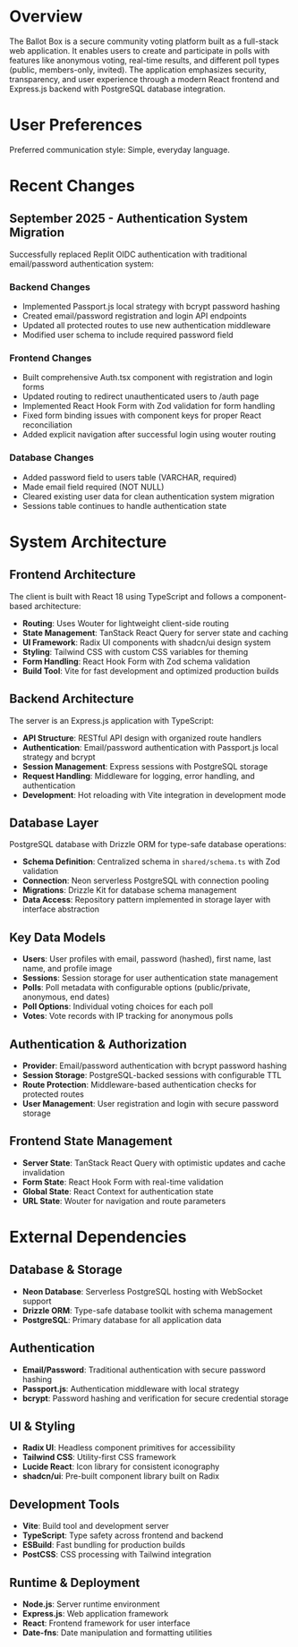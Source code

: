 # Overview

The Ballot Box is a secure community voting platform built as a full-stack web application. It enables users to create and participate in polls with features like anonymous voting, real-time results, and different poll types (public, members-only, invited). The application emphasizes security, transparency, and user experience through a modern React frontend and Express.js backend with PostgreSQL database integration.

# User Preferences

Preferred communication style: Simple, everyday language.

# Recent Changes

## September 2025 - Authentication System Migration
Successfully replaced Replit OIDC authentication with traditional email/password authentication system:

### Backend Changes
- Implemented Passport.js local strategy with bcrypt password hashing  
- Created email/password registration and login API endpoints
- Updated all protected routes to use new authentication middleware
- Modified user schema to include required password field

### Frontend Changes  
- Built comprehensive Auth.tsx component with registration and login forms
- Updated routing to redirect unauthenticated users to /auth page
- Implemented React Hook Form with Zod validation for form handling
- Fixed form binding issues with component keys for proper React reconciliation
- Added explicit navigation after successful login using wouter routing

### Database Changes
- Added password field to users table (VARCHAR, required)
- Made email field required (NOT NULL) 
- Cleared existing user data for clean authentication system migration
- Sessions table continues to handle authentication state

# System Architecture

## Frontend Architecture
The client is built with React 18 using TypeScript and follows a component-based architecture:
- **Routing**: Uses Wouter for lightweight client-side routing
- **State Management**: TanStack React Query for server state and caching
- **UI Framework**: Radix UI components with shadcn/ui design system
- **Styling**: Tailwind CSS with custom CSS variables for theming
- **Form Handling**: React Hook Form with Zod schema validation
- **Build Tool**: Vite for fast development and optimized production builds

## Backend Architecture
The server is an Express.js application with TypeScript:
- **API Structure**: RESTful API design with organized route handlers
- **Authentication**: Email/password authentication with Passport.js local strategy and bcrypt
- **Session Management**: Express sessions with PostgreSQL storage
- **Request Handling**: Middleware for logging, error handling, and authentication
- **Development**: Hot reloading with Vite integration in development mode

## Database Layer
PostgreSQL database with Drizzle ORM for type-safe database operations:
- **Schema Definition**: Centralized schema in `shared/schema.ts` with Zod validation
- **Connection**: Neon serverless PostgreSQL with connection pooling
- **Migrations**: Drizzle Kit for database schema management
- **Data Access**: Repository pattern implemented in storage layer with interface abstraction

## Key Data Models
- **Users**: User profiles with email, password (hashed), first name, last name, and profile image
- **Sessions**: Session storage for user authentication state management
- **Polls**: Poll metadata with configurable options (public/private, anonymous, end dates) 
- **Poll Options**: Individual voting choices for each poll
- **Votes**: Vote records with IP tracking for anonymous polls

## Authentication & Authorization  
- **Provider**: Email/password authentication with bcrypt password hashing
- **Session Storage**: PostgreSQL-backed sessions with configurable TTL
- **Route Protection**: Middleware-based authentication checks for protected routes
- **User Management**: User registration and login with secure password storage

## Frontend State Management
- **Server State**: TanStack React Query with optimistic updates and cache invalidation
- **Form State**: React Hook Form with real-time validation
- **Global State**: React Context for authentication state
- **URL State**: Wouter for navigation and route parameters

# External Dependencies

## Database & Storage
- **Neon Database**: Serverless PostgreSQL hosting with WebSocket support
- **Drizzle ORM**: Type-safe database toolkit with schema management
- **PostgreSQL**: Primary database for all application data

## Authentication
- **Email/Password**: Traditional authentication with secure password hashing
- **Passport.js**: Authentication middleware with local strategy
- **bcrypt**: Password hashing and verification for secure credential storage

## UI & Styling
- **Radix UI**: Headless component primitives for accessibility
- **Tailwind CSS**: Utility-first CSS framework
- **Lucide React**: Icon library for consistent iconography
- **shadcn/ui**: Pre-built component library built on Radix

## Development Tools
- **Vite**: Build tool and development server
- **TypeScript**: Type safety across frontend and backend
- **ESBuild**: Fast bundling for production builds
- **PostCSS**: CSS processing with Tailwind integration

## Runtime & Deployment
- **Node.js**: Server runtime environment
- **Express.js**: Web application framework
- **React**: Frontend framework for user interface
- **Date-fns**: Date manipulation and formatting utilities